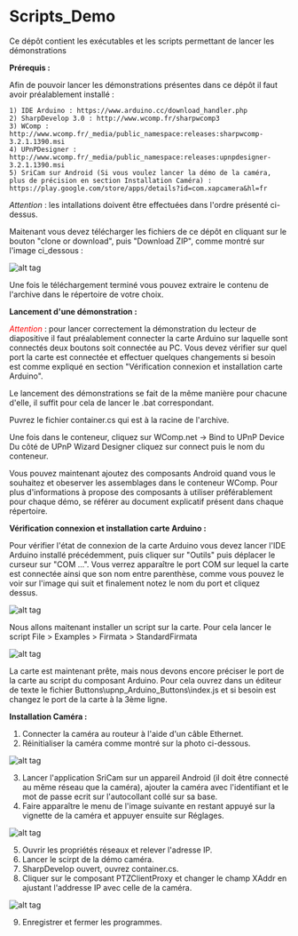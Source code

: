 # Scripts_Demo
Ce dépôt contient les exécutables et les scripts permettant de lancer les démonstrations

<strong>Prérequis : </strong>

Afin de pouvoir lancer les démonstrations présentes dans ce dépôt il faut avoir préalablement installé :

    1) IDE Arduino : https://www.arduino.cc/download_handler.php
    2) SharpDevelop 3.0 : http://www.wcomp.fr/sharpwcomp3
    3) WComp : http://www.wcomp.fr/_media/public_namespace:releases:sharpwcomp-3.2.1.1390.msi
    4) UPnPDesigner : http://www.wcomp.fr/_media/public_namespace:releases:upnpdesigner-3.2.1.1390.msi
    5) SriCam sur Android (Si vous voulez lancer la démo de la caméra, plus de précision en section Installation Caméra) :
    https://play.google.com/store/apps/details?id=com.xapcamera&hl=fr
    
<i>Attention</i> : les intallations doivent être effectuées dans l'ordre présenté ci-dessus.

Maitenant vous devez télécharger les fichiers de ce dépôt en cliquant sur le bouton "clone or download", puis "Download ZIP",
comme montré sur l'image ci_dessous :

![alt tag](https://github.com/components-upnp/Scripts_Demo/blob/master/captureDepotDemos.PNG)

Une fois le téléchargement terminé vous pouvez extraire le contenu de l'archive dans le répertoire de votre choix.

<strong>Lancement d'une démonstration :</strong>

<i><span style="color:#FD0202">Attention</span></i> : pour lancer correctement la démonstration du lecteur de diapositive il faut préalablement connecter la carte Arduino
sur laquelle sont connectés deux boutons soit connectée au PC. Vous devez vérifier sur quel port la carte est connectée
et effectuer quelques changements si besoin est comme expliqué en section "Vérification connexion et installation carte Arduino".

Le lancement des démonstrations se fait de la même manière pour chacune d'elle, il suffit pour cela de lancer le .bat correspondant.

Puvrez le fichier container.cs qui est à la racine de l'archive.

Une fois dans le conteneur, cliquez sur WComp.net -> Bind to UPnP Device
Du côté de UPnP Wizard Designer cliquez sur connect puis le nom du conteneur. 

Vous pouvez maintenant ajoutez des composants Android quand vous le souhaitez et obeserver les assemblages dans le 
conteneur WComp. Pour plus d'informations à propose des composants à utiliser préférablement pour chaque démo, se référer
au document explicatif présent dans chaque répertoire.

<strong>Vérification connexion et installation carte Arduino :</strong>

Pour vérifier l'état de connexion de la carte Arduino vous devez lancer l'IDE Arduino installé précédemment, puis cliquer sur 
"Outils" puis déplacer le curseur sur "COM ...". Vous verrez apparaître le port COM sur lequel la carte est connectée ainsi 
que son nom entre parenthèse, comme vous pouvez le voir sur l'image qui suit et finalement notez le nom du port et cliquez dessus.

![alt tag](https://github.com/components-upnp/Scripts_Demo/blob/master/captureArduinoPort.png)

Nous allons maitenant installer un script sur la carte. Pour cela lancer le script File > Examples > Firmata > StandardFirmata

![alt tag](https://github.com/components-upnp/Scripts_Demo/blob/master/captureArduinoFirmata.png)

La carte est maintenant prête, mais nous devons encore préciser le port de la carte au script du composant Arduino.
Pour cela ouvrez dans un éditeur de texte le fichier Buttons\upnp_Arduino_Buttons\index.js et si besoin est changez le 
port de la carte à la 3ème ligne.

<strong>Installation Caméra : </strong>

   1) Connecter la caméra au routeur à l'aide d'un câble Ethernet.
   2) Réinitialiser la caméra comme montré sur la photo ci-dessous.
    
   ![alt tag](https://github.com/components-upnp/Scripts_Demo/blob/master/R%C3%A9initialisationCam%C3%A9ra.jpg)
    
   3) Lancer l'application SriCam sur un appareil Android (il doit être connecté au même réseau que la caméra), ajouter la
   caméra avec l'identifiant et le mot de passe ecrit sur l'autocollant collé sur sa base.
   4) Faire apparaître le menu de l'image suivante en restant appuyé sur la vignette de la caméra et appuyer ensuite sur
   Réglages.
    
   ![alt tag]()
    
   5) Ouvrir les propriétés réseaux et relever l'adresse IP.
   6) Lancer le scirpt de la démo caméra.
   7) SharpDevelop ouvert, ouvrez container.cs.
   8) Cliquer sur le composant PTZClientProxy et changer le champ XAddr en ajustant l'addresse IP avec celle de la caméra. 
    
   ![alt tag](https://github.com/components-upnp/Scripts_Demo/blob/master/CaptureIpWcomp.PNG)
    
   9) Enregistrer et fermer les programmes.
    
    
